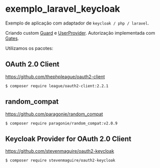 # exemplo_laravel_keycloak
Exemplo de aplicação com adaptador de ```keycloak / php / laravel```.

Criando custom [Guard](https://github.com/ceciliarb/exemplo_laravel_keycloak/blob/master/app/Services/Auth/KeycloakGuard.php) e [UserProvider](https://github.com/ceciliarb/exemplo_laravel_keycloak/blob/master/app/Extensions/KeycloakUserProvider.php). Autorização implementada com [Gates](https://laravel.com/docs/5.7/authorization).

Utilizamos os pacotes:

## OAuth 2.0 Client

https://github.com/thephpleague/oauth2-client

```
$ composer require league/oauth2-client:2.2.1
```

## random_compat

https://github.com/paragonie/random_compat

```
$ composer require paragonie/random_compat:v2.0.9
```

## Keycloak Provider for OAuth 2.0 Client

https://github.com/stevenmaguire/oauth2-keycloak

```
$ composer require stevenmaguire/oauth2-keycloak
```

